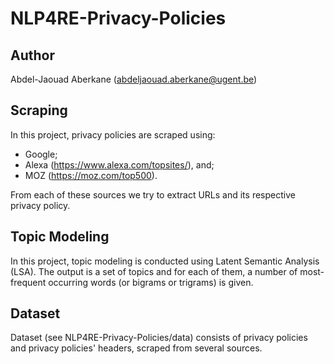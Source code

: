 # NLP4RE-Privacy-Policies

## Author
Abdel-Jaouad Aberkane (abdeljaouad.aberkane@ugent.be)

## Scraping
In this project, privacy policies are scraped using:
- Google;
- Alexa (https://www.alexa.com/topsites/), and; 
- MOZ (https://moz.com/top500).

From each of these sources we try to extract URLs and its respective privacy policy.

## Topic Modeling
In this project, topic modeling is conducted using Latent Semantic Analysis (LSA). The output is a set of topics and for each of them, a number of most-frequent occurring words (or bigrams or trigrams) is given. 

## Dataset
Dataset (see NLP4RE-Privacy-Policies/data) consists of privacy policies and privacy policies' headers, scraped from several sources.
